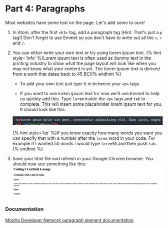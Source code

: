 # Part 4: Paragraphs
Most websites have some text on the page. Let's add some to ours!

1. In Atom, after the first `<h3>` tag, add a paragraph tag (Hint: That's just a `p` tag!) Don't forget to use Emmet so you don't have to write out all the `<`, `>` and `/`.

2. You can either write your own text or try using lorem ipsum text. 
{% hint style='info' %}Lorem ipsum text is often used as dummy text in the printing industry to show what the page layout will look like when you may not know what your content is yet. The lorem ipsum text is derived from a work that dates back to 45 BC!{% endhint %}

    * To add your own text just type it in between your `<p>` tags.

    * If you want to use lorem ipsum text for now we'll use Emmet to help us quickly add this. Type `lorem` inside the `<p>` tags and `tab` to complete.  This will insert some placeholder lorem ipsum text for you. It should look like this: 
    
    ![](assets/lorem.png)
    
    {% hint style='tip' %}If you know exactly how many words you want you can specify that with a number after the `lorem` word in your code. For example if I wanted 50 words I would type `lorem50` and then push `tab`. {% endhint %} 

3. Save your html file and refresh in your Google Chrome browser. You should now see something like this: 
![](/assets/checkpointOne.png)

### Documentation

[Mozilla Developer Network paragraph element documentation](https://developer.mozilla.org/en-US/docs/Web/HTML/Element/p)